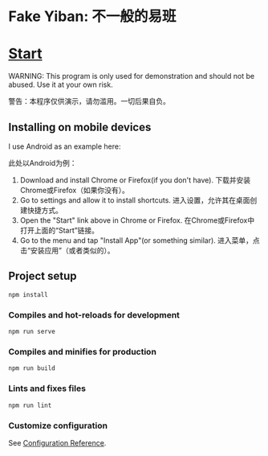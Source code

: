 # Fake Yiban: 不一般的易班

# [Start](https://just-it-o.github.io/yibanzhengshiban/)

WARNING: This program is only used for demonstration and should not be abused. Use it at your own risk.

警告：本程序仅供演示，请勿滥用。一切后果自负。

## Installing on mobile devices

I use Android as an example here:

此处以Android为例：

1. Download and install Chrome or Firefox(if you don't have).
下载并安装Chrome或Firefox（如果你没有）。
2. Go to settings and allow it to install shortcuts.
进入设置，允许其在桌面创建快捷方式。
3. Open the "Start" link above in Chrome or Firefox.
在Chrome或Firefox中打开上面的“Start”链接。
4. Go to the menu and tap "Install App"(or something similar).
进入菜单，点击“安装应用”（或者类似的）。

## Project setup
```
npm install
```

### Compiles and hot-reloads for development
```
npm run serve
```

### Compiles and minifies for production
```
npm run build
```

### Lints and fixes files
```
npm run lint
```

### Customize configuration
See [Configuration Reference](https://just-it-o.github.io/yibanzhengshiban/).
